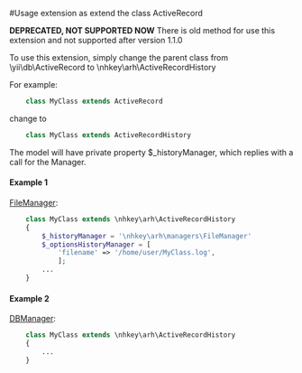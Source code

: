 #Usage extension as extend the class ActiveRecord

**DEPRECATED, NOT SUPPORTED NOW**
There is old method for use this extension and not supported after version 1.1.0
 

To use this extension, simply change the parent class from \yii\db\ActiveRecord to \nhkey\arh\ActiveRecordHistory 

For example:

```php
    class MyClass extends ActiveRecord
```

change to

```php
    class MyClass extends ActiveRecordHistory
```

The model will have private property $_historyManager, which replies with a call for the Manager.

#### Example 1

[FileManager](https://github.com/nhkey/yii2-activerecord-history/blob/master/docs/en/managers#FileManager):

```php
    class MyClass extends \nhkey\arh\ActiveRecordHistory
    {
        $_historyManager = '\nhkey\arh\managers\FileManager'
        $_optionsHistoryManager = [
            'filename' => '/home/user/MyClass.log',
            ];
        ...
    }
```

#### Example 2

[DBManager](https://github.com/nhkey/yii2-activerecord-history/blob/master/docs/en/managers#DBManager):

```php
    class MyClass extends \nhkey\arh\ActiveRecordHistory
    {
        ...
    }
```